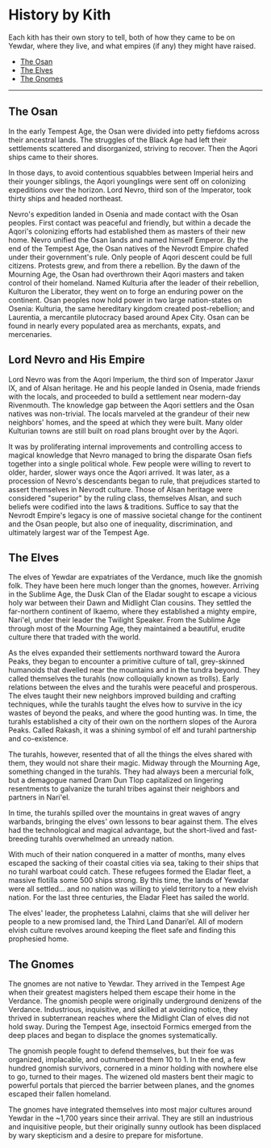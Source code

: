 # History by Kith

Each kith has their own story to tell, both of how they came to be on Yewdar, where they live, and what empires (if any) they might have raised.

* [The Osan](#the-osan)
* [The Elves](#the-elves)
* [The Gnomes](#the-gnomes)

---

## The Osan

In the early Tempest Age, the Osan were divided into petty fiefdoms across their ancestral lands. The struggles of the Black Age had left their settlements scattered and disorganized, striving to recover. Then the Aqori ships came to their shores.

In those days, to avoid contentious squabbles between Imperial heirs and their younger siblings, the Aqori younglings were sent off on colonizing expeditions over the horizon. Lord Nevro, third son of the Imperator, took thirty ships and headed northeast.

Nevro's expedition landed in Osenia and made contact with the Osan peoples. First contact was peaceful and friendly, but within a decade the Aqori's colonizing efforts had established them as masters of their new home. Nevro unified the Osan lands and named himself Emperor. By the end of the Tempest Age, the Osan natives of the Nevrodt Empire chafed under their government's rule. Only people of Aqori descent could be full citizens. Protests grew, and from there a rebellion. By the dawn of the Mourning Age, the Osan had overthrown their Aqori masters and taken control of their homeland. Named Kulturia after the leader of their rebellion, Kulturon the Liberator, they went on to forge an enduring power on the continent. Osan peoples now hold power in two large nation-states on Osenia: Kulturia, the same hereditary kingdom created post-rebellion; and Laurentia, a mercantile plutocracy based around Apex City. Osan can be found in nearly every populated area as merchants, expats, and mercenaries.
 
## Lord Nevro and His Empire

Lord Nevro was from the Aqori Imperium, the third son of Imperator Jaxur IX, and of Alsan heritage. He and his people landed in Osenia, made friends with the locals, and proceeded to build a settlement near modern-day Rivenmouth. The knowledge gap between the Aqori settlers and the Osan natives was non-trivial. The locals marveled at the grandeur of their new neighbors' homes, and the speed at which they were built. Many older Kulturian towns are still built on road plans brought over by the Aqori.

It was by proliferating internal improvements and controlling access to magical knowledge that Nevro managed to bring the disparate Osan fiefs together into a single political whole. Few people were willing to revert to older, harder, slower ways once the Aqori arrived. It was later, as a procession of Nevro's descendants began to rule, that prejudices started to assert themselves in Nevrodt culture. Those of Alsan heritage were considered "superior" by the ruling class, themselves Alsan, and such beliefs were codified into the laws & traditions. Suffice to say that the Nevrodt Empire's legacy is one of massive societal change for the continent and the Osan people, but also one of inequality, discrimination, and ultimately largest war of the Tempest Age.

## The Elves

The elves of Yewdar are expatriates of the Verdance, much like the gnomish folk. They have been here much longer than the gnomes, however. Arriving in the Sublime Age, the Dusk Clan of the Eladar sought to escape a vicious holy war between their Dawn and Midlight Clan cousins. They settled the far-northern continent of Ikaemo, where they established a mighty empire, Nari'el, under their leader the Twilight Speaker. From the Sublime Age through most of the Mourning Age, they maintained a beautiful, erudite culture there that traded with the world.

As the elves expanded their settlements northward toward the Aurora Peaks, they began to encounter a primitive culture of tall, grey-skinned humanoids that dwelled near the mountains and in the tundra beyond. They called themselves the turahls \(now colloquially known as trolls\). Early relations between the elves and the turahls were peaceful and prosperous. The elves taught their new neighbors improved building and crafting techniques, while the turahls taught the elves how to survive in the icy wastes of beyond the peaks, and where the good hunting was. In time, the turahls established a city of their own on the northern slopes of the Aurora Peaks. Called Rakash, it was a shining symbol of elf and turahl partnership and co-existence.

The turahls, however, resented that of all the things the elves shared with them, they would not share their magic. Midway through the Mourning Age, something changed in the turahls. They had always been a mercurial folk, but a demagogue named Dram Dun Tlop capitalized on lingering resentments to galvanize the turahl tribes against their neighbors and partners in Nari'el.

In time, the turahls spilled over the mountains in great waves of angry warbands, bringing the elves' own lessons to bear against them. The elves had the technological and magical advantage, but the short-lived and fast-breeding turahls overwhelmed an unready nation.

With much of their nation conquered in a matter of months, many elves escaped the sacking of their coastal cities via sea, taking to their ships that no turahl warboat could catch. These refugees formed the Eladar fleet, a massive flotilla some 500 ships strong. By this time, the lands of Yewdar were all settled… and no nation was willing to yield territory to a new elvish nation. For the last three centuries, the Eladar Fleet has sailed the world. 

The elves' leader, the prophetess Lalahni, claims that she will deliver her people to a new promised land, the Third Land Danari’el. All of modern elvish culture revolves around keeping the fleet safe and finding this prophesied home.

## The Gnomes

The gnomes are not native to Yewdar. They arrived in the Tempest Age when their greatest magisters helped them escape their home in the Verdance. The gnomish people were originally underground denizens of the Verdance. Industrious, inquisitive, and skilled at avoiding notice, they thrived in subterranean reaches where the Midlight Clan of elves did not hold sway. During the Tempest Age, insectoid Formics emerged from the deep places and began to displace the gnomes systematically.

The gnomish people fought to defend themselves, but their foe was organized, implacable, and outnumbered them 10 to 1. In the end, a few hundred gnomish survivors, cornered in a minor holding with nowhere else to go, turned to their mages. The wizened old masters bent their magic to powerful portals that pierced the barrier between planes, and the gnomes escaped their fallen homeland.

The gnomes have integrated themselves into most major cultures around Yewdar in the ~1,700 years since their arrival. They are still an industrious and inquisitive people, but their originally sunny outlook has been displaced by wary skepticism and a desire to prepare for misfortune.
